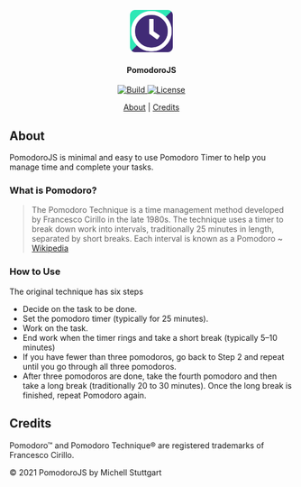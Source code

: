 <p align="center">
  <a href="https://github.com/mstuttgart/pomodorojs">
  <img src="assets/pomodoro.png" width="15%"></a>
  <h4 align="center">PomodoroJS</h4>
</p>

<p align="center">
  <a href="https://mstuttgart.github.io/pomodorojs/">
    <img src="https://img.shields.io/website?color=412b76&style=for-the-badge&up_message=PomodoroJS&url=https%3A%2F%2Fmstuttgart.github.io%2Fpomodorojs%2F" alt="Build">
  </a>
  <a href="https://github.com/mstuttgart/pomodorojs/blob/master/LICENSE">
    <img src="https://img.shields.io/github/license/mstuttgart/dotfiles.svg?style=for-the-badge&color=2ee8b6" alt="License">
  </a>
</p>


<p align="center">
  <a href="#about">About</a> |
  <a href="#credits">Credits</a>
</p>

## About

PomodoroJS is minimal and easy to use Pomodoro Timer to help you manage time and complete your tasks. 

### What is **Pomodoro**?

> The Pomodoro Technique is a time management method developed by Francesco Cirillo in the late 1980s. The technique uses a timer to break down work into intervals, traditionally 25 minutes in length, separated by short breaks. Each interval is known as a Pomodoro
> ~ [Wikipedia](https://en.wikipedia.org/wiki/Pomodoro_Technique)

### How to Use

The original technique has six steps

* Decide on the task to be done.
* Set the pomodoro timer (typically for 25 minutes).
* Work on the task.
* End work when the timer rings and take a short break (typically 5–10 minutes)
* If you have fewer than three pomodoros, go back to Step 2 and repeat until you go through all three pomodoros.
* After three pomodoros are done, take the fourth pomodoro and then take a long break (traditionally 20 to 30 minutes). Once the long break is finished, repeat Pomodoro again.

## Credits

Pomodoro™ and Pomodoro Technique® are registered trademarks of Francesco Cirillo. 


© 2021 PomodoroJS by Michell Stuttgart
